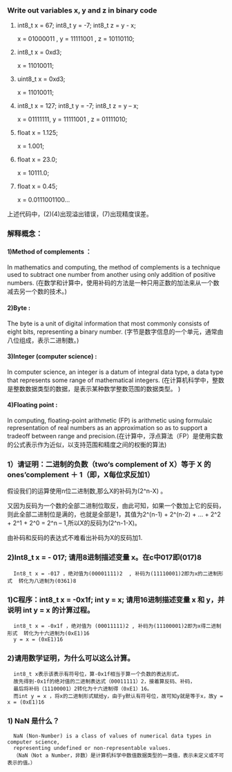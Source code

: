 ### Write out variables x, y and z in binary code
1) int8_t x = 67; int8_t y = -7; int8_t z = y - x;

      x = 01000011 , y = 11111001 , z = 10110110;
      
2) int8_t x = 0xd3;
      
      x = 11010011;
      
3) uint8_t x = 0xd3;

      x = 11010011;
      
4) int8_t x = 127; int8_t y = -7; int8_t z = y – x;

      x = 01111111, y = 11111001 , z = 01111010;

5) float x = 1.125;

      x = 1.001;

6) float x = 23.0;

      x = 10111.0;

7) float x = 0.45;
 
      x = 0.0111001100...
      
上述代码中，(2)(4)出现溢出错误，(7)出现精度误差。

### 解释概念：

#### 1)Method of complements ：

In mathematics and computing, the method of complements is a technique used to subtract one number from another using only addition of positive numbers. (在数学和计算中，使用补码的方法是一种只用正数的加法来从一个数减去另一个数的技术。)

#### 2)Byte :

The byte is a unit of digital information that most commonly consists of eight bits, representing a binary number. (字节是数字信息的一个单元，通常由八位组成，表示二进制数。)

#### 3)Integer (computer science) :

In computer science, an integer is a datum of integral data type, a data type that represents some range of mathematical integers. (在计算机科学中，整数是整数数据类型的数据，是表示某种数学整数范围的数据类型。 )

#### 4)Floating point :

In computing, floating-point arithmetic (FP) is arithmetic using formulaic representation of real numbers as an approximation so as to support a tradeoff between range and precision.(在计算中，浮点算法（FP）是使用实数的公式表示作为近似，以支持范围和精度之间的权衡的算法)
            
                        
                        

### 1）请证明：二进制的负数（two‘s complement of X）等于 X 的 ones’complement ＋ 1（即，X每位求反加1）

假设我们的运算使用n位二进制数,那么X的补码为(2^n-X) 。

又因为反码为一个数的全部二进制位取反，由此可知，如果一个数加上它的反码，则此全部二进制位是满的，也就是全部是1，其值为2^(n-1) + 2^(n-2) + … + 2^2 + 2^1 + 2^0 = 2^n – 1,所以X的反码为(2^n-1-X)。

由补码和反码的表达式不难看出补码为X的反码加1.    

### 2)Int8_t x = - 017; 请用8进制描述变量 x。在c中017即(017)8 

      Int8_t x = -017 ，绝对值为(00001111)2  , 补码为(11110001)2即为x的二进制形式  转化为八进制为(0361)8
      
### 1)C程序：int8_t x = -0x1f; int y = x; 请用16进制描述变量 x 和 y，并说明 int y = x 的计算过程。

      int8_t x = -0x1f ，绝对值为 (00011111)2 , 补码为(11100001)2即为x得二进制形式  转化为十六进制为(0xE1)16        
      y = x = (0xE1)16
      
### 2)请用数学证明，为什么可以这么计算。

      int8_t x表示该表示有符号位，算-0x1f相当于算一个负数的表达形式，          
      故先得到-0x1f的绝对值的二进制表达式（00011111）2，接着算反码、补码，             
      最后将补码（11100001）2转化为十六进制得（0xE1）16。                         
      而int y = x ，将x的二进制形式赋给y，由于y默认有符号位，故可知y就是等于x，故y = x = (0xE1)16

### 1) NaN 是什么？

      NaN (Non-Number) is a class of values of numerical data types in computer science,              
      representing undefined or non-representable values.                     
      （NaN（Not a Number，非数）是计算机科学中数值数据类型的一类值，表示未定义或不可表示的值。）
      



